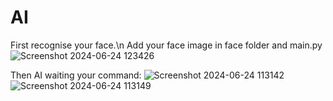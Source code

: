 # AI

First recognise your face.\n
Add your face image in face folder and main.py 
![Screenshot 2024-06-24 123426](https://github.com/Nitin-kul/AI/assets/147025418/9b1e45c9-d73a-406c-95a1-70c97e4a47bf)


Then AI waiting your command:
![Screenshot 2024-06-24 113142](https://github.com/Nitin-kul/AI/assets/147025418/a440f04d-4f57-406a-b4ee-9c6d3f372cd0)
![Screenshot 2024-06-24 113149](https://github.com/Nitin-kul/AI/assets/147025418/d28cd94d-0dcd-4076-b34c-d72caa6a59bd)
